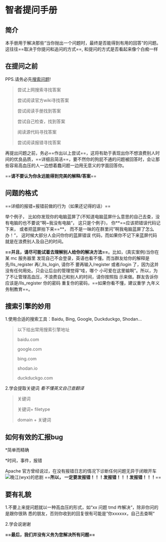 # 智者提问手册

## 简介

本手册用于解决那些“当你抛出一个问题时，最终是否能得到有用的回答”的问题。这往往==取决于你提问和追问的方式==, 和提问的方式是否看起来像个白痴一样

## 在提问之前
PPS.请务必先<a href="javascript:seeerbaidu()">搜索问题</a>!


> 尝试上网搜索寻找答案
>
> 尝试阅读官方wiki寻找答案
>
> 尝试阅读手册找到答案
>
> 尝试自己检查，找到答案
>
> 阅读源代码寻找答案
>
> 尝试阅读报错寻找答案

再提出问题之前，务必==作出以上尝试==，这将有助于表现出你不想浪费别人时间的优良品质，==详细且简洁==，要不然你的狗屁不通的问题被回答时，会让那些容易高血压的人一边想着蠢问题一边用无意义的字面回答你。

==**请不要认为你永远能得到完美的解释/答案**==

## 问题的格式

==详细的报错+报错前做的行为（如果还记得的话）==

举个例子， 比如你发现你的电脑蓝屏了(不知道电脑蓝屏什么意思的自己去查，没有电脑的也不要说“啊~我没有电脑“， 这只是个例子)， 你**==应该把错误代码记下来， 或者把蓝屏拍下来==**， 而不是一昧的在群里问”啊我电脑蓝屏了怎么办！“， 这时候大部分人会问你你的蓝屏错误 代码，而如果你不记下来蓝屏代码就是在浪费别人及自己的时间。

**==并且，请尽可能试着去理解别人给你的解决方法==**。比如，(真实案例)当你在某 mc 服务器里 发现自己不会登录，英语也看不懂。而当群友给你的解释是先/lls_register 再/_lls_login, 请你不 要再输入/register 或者/login 了，因为这并没有任何用处。只会让后台的管理觉得“哇，哪个 小可爱在这里输啊”。所以，为了不让管理高血压，不浪费自己和别人的时间，请你按照指 示来做。群友告诉你应该是/lls_register 你的密码 重复你的密码，==如果你看不懂，建议重学 九年义务制教育==。

## 搜索引擎的妙用

1.使用合适的搜索工具：Baidu, Bing, Google, Duckduckgo, Shodan...

> 以下给出常用搜索引擎地址
>
> baidu.com
>
> google.com
>
> bing.com
>
> shodan.io
>
> duckduckgo.com

2.学会提取关键词  *看不懂英文自己查翻译*

> 关键词
>
> 关键词+ filetype
>
> domain + 关键词

## 如何有效的汇报bug

*简单而精确

*时间，事件，报错

Apache 官方曾经说过，在没有报错日志的情况下诊断任何问题无异于闭眼开车  
![晚江(wyx)的悲剧](https://i.postimg.cc/76wPpQ4X/792b14db7a3aa3687a3ef14f80c79c81480067936-jpg-1036w.webp)
==**所以， 一定要发报错！！！发报错！！！发报错！！！**==

## 要有礼貌

1.不要上来提问题就以一种高血压的形式，如“xx 问题 tmd 咋解决“，除非你问的是跟你很熟 悉的朋友，否则你收到的回复很有可能是”你xxxxxx，自己去查啊“

2.学会说谢谢

**==最后，我们并没有义务为您解决所有问题==**





